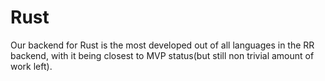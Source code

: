 # Rust

Our backend for Rust is the most developed out of all languages in the RR backend, with it being closest to MVP status(but still non trivial amount of work left).
